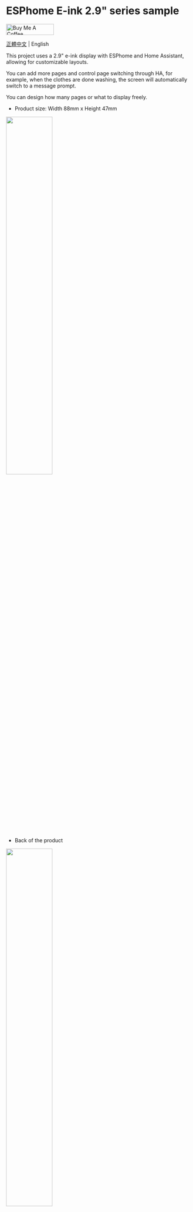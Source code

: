 # ESPhome E-ink 2.9" series sample

<a href="https://www.buymeacoffee.com/xangin" target="_blank"><img src="https://cdn.buymeacoffee.com/buttons/default-orange.png" alt="Buy Me A Coffee" height="30" width="130"></a>

[正體中文](https://github.com/xangin/esphome_eink2.9_series/blob/main/README.md) | English

This project uses a 2.9" e-ink display with ESPhome and Home Assistant, allowing for customizable layouts.

You can add more pages and control page switching through HA, for example, when the clothes are done washing, the screen will automatically switch to a message prompt.

You can design how many pages or what to display freely.

- Product size: Width 88mm x Height 47mm

<img src="https://i.imgur.com/ce0TzbS.jpg" width="50%" />

- Back of the product

<img src="https://i.imgur.com/h4HkUgz.jpg" width="50%" />


# Sample references:

## Sample 1. eink_clock.yaml

A simple clock that only displays the date and time.

<img src="https://i.imgur.com/N9xaPfd.jpg" width="66%" />


## Sample 2. eink_clock_with_forecast.yaml

In addition to the date and time, it also reads the weather forecast icon and temperature from HA.

<img src="https://i.imgur.com/8LQM3R7.jpg" width="66%" />


## Sample 3. eink_clock_with_temp.yaml

In addition to the date and time, it also reads a temperature and humidity entity from HA.

<img src="https://i.imgur.com/G7seg0c.jpg" width="66%" />

## Sample 4. eink_clock_with_pages.yaml

In addition to the date and time, it also includes a message page.

<img src="https://user-images.githubusercontent.com/56766371/280905123-8fde26c9-1ff2-4ab5-92ce-a17f62dd761a.jpg" width="66%" />

## Hardware 硬體架構

- [Waveshare 2.9 inch Black and White E-ink Screen](https://detail.tmall.com/item.htm?id=605757420567) - Without casing
- [E-ink Screen Driver Board ESP8266](https://oshwhub.com/lingdy2012/mo-shui-ping-_esp8266-qu-dong-ban-_0603_wos_v0-1) - Available on Xianyu
- [E-ink Screen Casing (EW029F2(2.9 inch single battery))](https://item.taobao.com/item.htm?id=601700008521)- Case


## Installation

1. Place the files in the `/fonts` folder into the HA/config/esphome folder.
2. Place any YAML into HA/config/esphome, modify the content as desired, compile, and flash it to the ESP module via USB.
3. For reading information from HA, the ESPhome device must be added to HA for accurate display of information.

## ESPHome yaml

### Page switching control in HA

There are 2 buttons that display p1 (Time Page) and p2 (Message Page) when pressed. If you want to add more pages, you can follow the code to add more.

```YAML
button:
  - platform: template
    name: "Show Time Page"
    icon: 'mdi:clock'
    on_press:
      then:
        - display.page.show: p1
        - component.update: my_display
    
  - platform: template
    name: "Show Message Page"
    icon: 'mdi:update'
    on_press:
      then:
        - display.page.show: p2
        - component.update: my_display
```

### Display icons based on Wi-Fi strength

說明: 

- Greater than or equal to -60 shows three bars
- -60~-70 shows two bars
- -70~-75 shows one bar
- -75~-85 shows zero bars
- Less than -85 shows disconnected

You can freely change the strength range to display the number of bars.

```YAML
          //wifi signal
          if (id(wifisignal).state >= -60) {
              //Excellent
              it.print(0, 0, id(wifi_font), "\U000F08BE");
          } else if (id(wifisignal).state  >= -70) {
              //Good
              it.print(0, 0, id(wifi_font), "\U000F08BD");
          } else if (id(wifisignal).state  >= -75) {
              //Fair
              it.print(0, 0, id(wifi_font),"\U000F08BC");
          } else if (id(wifisignal).state  >= -85) {
              //Weak
              it.print(0, 0, id(wifi_font),"\U000F08BF");
          } else {
              //Unlikely working signal
              it.print(0, 0, id(wifi_font),"\U000F0783");
          }
```

### Modify custom message content

Steps:

1. In the font declaration `msg_font`, write out **all** the Chinese characters to be displayed first for proper display.

```YAML
font:
  - file: "fonts/NotoSansTC-Medium.ttf"
    id: msg_font
    size: 40
    glyphs: 衣服已經洗拿去烘好囉!趕快收起來ABCDEFGHIJKLMNOPQRSTUVWXYZabcdefghijklmnopqrstuvwxyz,."%-~_:°
```

2. In the `display` p2, replace the text you want to show. Based on the current size setting, one line displays `7 Chinese characters`. Exceeding this limit will not display correctly.

```YAML
display:
  ...
      - id: p2
        lambda: |- 
          it.printf(150,15, id(msg_font), TextAlign::TOP_CENTER, "衣服已經洗好囉!");
          it.printf(150,70, id(msg_font), TextAlign::TOP_CENTER, "趕快拿去烘~");
```

### Add more pages

Steps: Follow the button and display code to add more groups. For example, below is a third page that shows the clothes are done drying when pressed.

Remember to add any Chinese characters not in `msg_font` to ensure proper display.

```YAML

button: #Copy to the very bottom of the button code, do not write button repeatedly!
  ...
  - platform: template
    name: "Show Dryer Done Page"
    icon: 'mdi:update'
    on_press:
      then:
        - display.page.show: p3
        - component.update: my_display


display: #Copy to the very bottom of the display code, do not write display repeatedly!
  ...
      - id: p3
        lambda: |- 
          it.printf(150,15, id(msg_font), TextAlign::TOP_CENTER, "衣服已經烘好囉!");
          it.printf(150,70, id(msg_font), TextAlign::TOP_CENTER, "趕快收起來!!");
```

